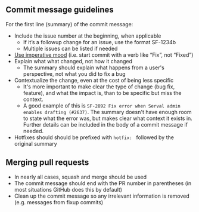 ## Commit message guidelines

For the first line (summary) of the commit message:

- Include the issue number at the beginning, when applicable
  - If it’s a followup change for an issue, use the format SF-1234b
  - Multiple issues can be listed if needed
- [Use imperative mood](https://cbea.ms/git-commit/#imperative) (i.e. start commit with a verb like “Fix”, not “Fixed”)
- Explain what what changed, not how it changed
  - The summary should explain what happens from a user's perspective, not what you did to fix a bug
- Contextualize the change, even at the cost of being less specific
  - It's more important to make clear the type of change (bug fix, feature), and what the impact is, than to be specific but miss the context.
  - A good example of this is `SF-2892 Fix error when Serval admin enables drafting (#2637)`. The summary doesn't have enough room to state what the error was, but makes clear what context it exists in. Further details can be included in the body of a commit message if needed.
- Hotfixes should should be prefixed with `hotfix: ` followed by the original summary

## Merging pull requests

- In nearly all cases, squash and merge should be used
- The commit message should end with the PR number in parentheses (in most situations GitHub does this by default)
- Clean up the commit message so any irrelevant information is removed (e.g. messages from fixup commits)
